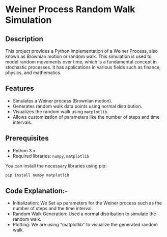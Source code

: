 # Weiner Process Random Walk Simulation

## Description

This project provides a Python implementation of a Weiner Process, also known as Brownian motion or random walk. 
This simulation is used to model random movements over time, which is a fundamental concept in stochastic processes. 
It has applications in various fields such as finance, physics, and mathematics.

## Features

- Simulates a Weiner process (Brownian motion).
- Generates random walk data points using normal distribution.
- Visualizes the random walk using `matplotlib`.
- Allows customization of parameters like the number of steps and time intervals.

## Prerequisites

- Python 3.x
- Required libraries: `numpy`, `matplotlib`

You can install the necessary libraries using pip:
```bash
pip install numpy matplotlib
```
## Code Explanation:-
- Initialization: We Set up parameters for the Weiner process such as the number of steps and the time interval. 
- Random Walk Generation: Used a normal distribution to simulate the random walk. 
- Plotting: We are using "matplotlib" to visualize the generated random walk.
